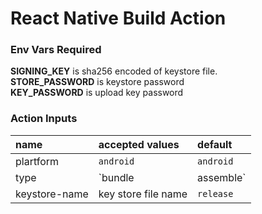 # React Native Build Action

### Env Vars Required

**SIGNING_KEY** is sha256 encoded of keystore file.  
**STORE_PASSWORD** is keystore password  
**KEY_PASSWORD** is upload key password  

### Action Inputs

| name          | accepted values         | default    |
| :------------ | :---------------------- | :--------- |
| plartform     | `android`               | `android`  |
| type          | `bundle | assemble`     | `assemble` |
| keystore-name | key store file name     | `release`  |